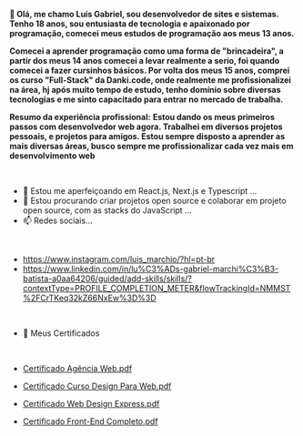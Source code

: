 **👋 Olá, me chamo Luís Gabriel, sou desenvolvedor de sites e sistemas. Tenho 18 anos, sou entusiasta de tecnologia e apaixonado por programação, comecei meus estudos de programação aos meus 13 anos.**

**Comecei a aprender programação como uma forma de "brincadeira", a partir dos meus 14 anos comecei a levar realmente a serio, foi quando comecei a fazer cursinhos básicos. Por volta dos meus 15 anos, comprei os curso "Full-Stack" da Danki.code, onde realmente me profissionalizei na área,  hj após muito tempo de estudo, tenho domínio sobre diversas tecnologias e me sinto capacitado para entrar no mercado de trabalha.**

**Resumo da experiência profissional:**
**Estou dando os meus primeiros passos com desenvolvedor web agora. Trabalhei em diversos projetos pessoais, e projetos para amigos. Estou sempre disposto a aprender as mais diversas áreas, busco sempre me profissionalizar cada vez mais em desenvolvimento web**

 <br>

- 🌱 Estou me aperfeiçoando em React.js, Next.js e Typescript ...
- 💞️ Estou procurando criar projetos open source e colaborar em projeto open source, com as stacks do JavaScript ...
- 📫 Redes sociais...
 <br>

- https://www.instagram.com/luis_marchio/?hl=pt-br
  <br>
- https://www.linkedin.com/in/lu%C3%ADs-gabriel-marchi%C3%B3-batista-a0aa64206/guided/add-skills/skills/?contextType=PROFILE_COMPLETION_METER&flowTrackingId=NMMST%2FCrTKeq32kZ66NxEw%3D%3D
<br>

- 🎇 Meus Certificados
 <br>

- [Certificado Agência Web.pdf](https://github.com/LuisMarchio03/LuisMarchio03/files/6365681/Certificado.Agencia.Web.pdf)

- [Certificado Curso Design Para Web.pdf](https://github.com/LuisMarchio03/LuisMarchio03/files/6365682/Certificado.Curso.Design.Para.Web.pdf)

- [Certificado Web Design Express.pdf](https://github.com/LuisMarchio03/LuisMarchio03/files/6365683/Certificado.Web.Design.Express.pdf)

- [Certificado Front-End Completo.pdf](https://github.com/LuisMarchio03/LuisMarchio03/files/6365684/Certificado.Front-End.Completo.pdf)


